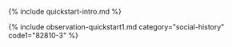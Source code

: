 {% include quickstart-intro.md %}

{% include observation-quickstart1.md category="social-history" code1="82810-3" %}
